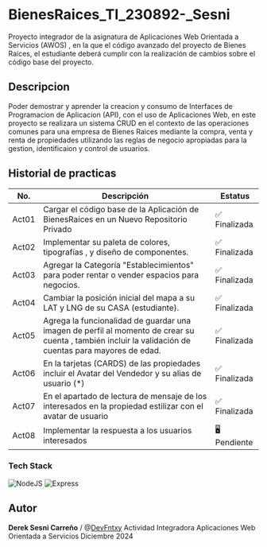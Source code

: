 # BienesRaices_TI_230892-_Sesni
Proyecto integrador de la asignatura de Aplicaciones Web Orientada a Servicios (AWOS) , en la que el código avanzado del proyecto de Bienes Raíces, el estudiante deberá cumplir con la realización de cambios sobre el código base del proyecto.


## Descripcion

Poder demostrar y aprender la creacion y consumo de Interfaces de Programacion de Aplicacion (API), con el uso de Aplicaciones Web, en este proyecto se realizara un sistema CRUD en el contexto de las operaciones comunes para una empresa de Bienes Raices mediante la compra, venta y renta de propiedades utilizando las reglas de negocio apropiadas para la gestion, identificaion y control de usuarios.

## Historial de practicas 
| No. | Descripción                               |Estatus|
| --- | ------------------------------------------|------|
| Act01 |Cargar el código base de la Aplicación de BienesRaíces en un Nuevo Repositorio Privado| ✅ Finalizada |
| Act02 |Implementar su paleta de colores, tipografías , y diseño de componentes.| ✅ Finalizada |  
| Act03 | Agregar la Categoría "Establecimientos" para poder rentar o vender espacios para negocios.| ✅ Finalizada  |
| Act04 |Cambiar la posición inicial del mapa a su LAT y LNG de su CASA (estudiante).| ✅ Finalizada  |
| Act05 |Agrega la funcionalidad de guardar una imagen de perfil al momento de crear su cuenta , también incluir la validación de cuentas para mayores de edad.| ✅ Finalizada  |
| Act06 |En la tarjetas (CARDS) de las propiedades incluir el Avatar del Vendedor y su alias de usuario (*)| ✅ Finalizada  |
| Act07 |En el apartado de lectura de mensaje de los interesados en la propiedad estilizar con el avatar de usuario |✅ Finalizada |
| Act08 |Implementar la respuesta a los usuarios interesados|  🖥️ Pendiente  |


### Tech Stack
![NodeJS](https://img.shields.io/badge/Node.js-43853D?style=for-the-badge&logo=node.js&logoColor=white) 
![Express](https://img.shields.io/badge/Express.js-404D59?style=for-the-badge)

## Autor
**Derek Sesni Carreño** / @[DevFntxy](https://github.com/DevFntxy) 
Actividad Integradora
Aplicaciones Web Orientada a Servicios 
Diciembre 2024

